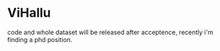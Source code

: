 # ViHallu
 
 code and whole dataset will be released after acceptence, recently i'm finding a phd position.
